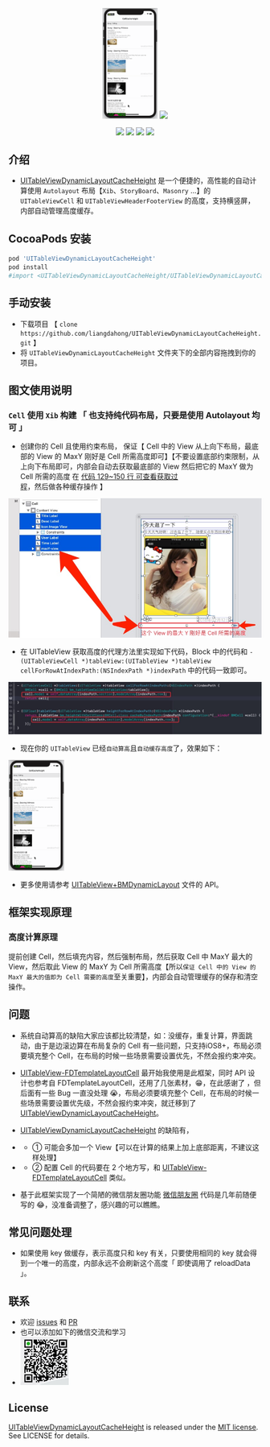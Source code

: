 <p align="center">
    <img  width="22%" src="./Images/1.gif"/>
    <img  width="22%" src="./Images/3.gif"/>
<p/>

<p align="center">
<a href="#"><img src="https://img.shields.io/cocoapods/v/UITableViewDynamicLayoutCacheHeight.svg"></a>
<a href="#"><img src="https://img.shields.io/badge/platform-iOS-red.svg"></a>
<a href="#"><img src="https://img.shields.io/badge/language-Objective--C-orange.svg"></a>
<a href="#"><img src="https://img.shields.io/badge/licenses-MIT-red.svg"></a>
</p>

## 介绍

-  [UITableViewDynamicLayoutCacheHeight](https://github.com/liangdahong/UITableViewDynamicLayoutCacheHeight) 是一个便捷的，高性能的自动计算使用 `Autolayout` 布局【`Xib`、`StoryBoard`、`Masonry` ...】的 `UITableViewCell` 和 `UITableViewHeaderFooterView` 的高度，支持横竖屏，内部自动管理高度缓存。

##  CocoaPods 安装

```ruby
pod 'UITableViewDynamicLayoutCacheHeight'
pod install
#import <UITableViewDynamicLayoutCacheHeight/UITableViewDynamicLayoutCacheHeight.h>
```

##  手动安装

- 下载项目 【 `clone https://github.com/liangdahong/UITableViewDynamicLayoutCacheHeight.git` 】
- 将 `UITableViewDynamicLayoutCacheHeight`  文件夹下的全部内容拖拽到你的项目。

## 图文使用说明

### `Cell` 使用 `Xib` 构建 「 也支持纯代码布局，只要是使用 **Autolayout** 均可 」

- 创建你的 Cell 且使用约束布局， 保证【 Cell 中的 View 从上向下布局，最底部的 View 的 MaxY 刚好是 Cell 所需高度即可】【不要设置底部约束限制，从上向下布局即可，内部会自动去获取最底部的 View 然后把它的 MaxY 做为 Cell 所需的高度 在 [代码 129~150 行 可查看获取过程](https://github.com/liangdahong/UITableViewDynamicLayoutCacheHeight/blob/master/Sources/UITableViewDynamicLayoutCacheHeight/UITableView%2BBMDynamicLayout.m)，然后做各种缓存操作 】 


![](Images/xib-cell-01.png)

- 在 UITableView 获取高度的代理方法里实现如下代码，Block 中的代码和 `- (UITableViewCell *)tableView:(UITableView *)tableView cellForRowAtIndexPath:(NSIndexPath *)indexPath`  中的代码一致即可。

![](Images/xib-cell-02.png)

- 现在你的 `UITableView`  已经`自动算高`且`自动缓存高度`了，效果如下：

<img  width="22%" src="./Images/1.gif"/>

- 更多使用请参考 [UITableView+BMDynamicLayout](<https://github.com/liangdahong/UITableViewDynamicLayoutCacheHeight/blob/master/Sources/UITableViewDynamicLayoutCacheHeight/UITableView%2BBMDynamicLayout.h>) 文件的 API。

## 框架实现原理

### 高度计算原理

提前创建 Cell，然后填充内容，然后强制布局，然后获取 Cell 中 MaxY 最大的 View，然后取此 View 的 MaxY 为 Cell 所需高度【所以`保证 Cell 中的 View 的 MaxY 最大的值即为 Cell 需要的高度`至关重要】，内部会自动管理缓存的保存和清空操作。

## 问题

- 系统自动算高的缺陷大家应该都比较清楚，如：没缓存，重复计算，界面跳动，由于是边滚边算在布局复杂的 Cell 有一些问题，只支持iOS8+，布局必须要填充整个 Cell，在布局的时候一些场景需要设置优先，不然会报约束冲突。

- [UITableView-FDTemplateLayoutCell](https://github.com/forkingdog/UITableView-FDTemplateLayoutCell) 最开始我使用是此框架，同时 API 设计也参考自 FDTemplateLayoutCell，还用了几张素材，😁，在此感谢了 ，但后面有一些 Bug 一直没处理 😭，布局必须要填充整个 Cell，在布局的时候一些场景需要设置优先级，不然会报约束冲突，就迁移到了 [UITableViewDynamicLayoutCacheHeight](https://github.com/liangdahong/UITableViewDynamicLayoutCacheHeight)。

- [UITableViewDynamicLayoutCacheHeight](https://github.com/liangdahong/UITableViewDynamicLayoutCacheHeight) 的缺陷有，
- - ① 可能会多加一个 View【可以在计算的结果上加上底部距离，不建议这样处理】
- - ② 配置 Cell 的代码要在 2 个地方写，和 [UITableView-FDTemplateLayoutCell](https://github.com/forkingdog/UITableView-FDTemplateLayoutCell) 类似。

- 基于此框架实现了一个简陋的微信朋友圈功能 [微信朋友圈](https://github.com/liangdahong/UITableViewDynamicLayoutCacheHeight/tree/master/Example%E5%BE%AE%E4%BF%A1%E6%9C%8B%E5%8F%8B%E5%9C%88) 代码是几年前随便写的 😂，没准备调整了，感兴趣的可以瞧瞧。

## 常见问题处理

- 如果使用 key 做缓存，表示高度只和 key 有关，只要使用相同的 key 就会得到一个唯一的高度，内部永远不会刷新这个高度「 即使调用了 reloadData 」。

## 联系
- 欢迎 [issues](https://github.com/liangdahong/UITableViewDynamicLayoutCacheHeight/issues) 和 [PR](https://github.com/liangdahong/UITableViewDynamicLayoutCacheHeight/pulls)
- 也可以添加如下的微信交流和学习
- <img width="20%" src="Images/wx.jpg"/> 

## License    
[UITableViewDynamicLayoutCacheHeight](https://github.com/liangdahong/UITableViewDynamicLayoutCacheHeight) is released under the [MIT license](LICENSE). See LICENSE for details.
